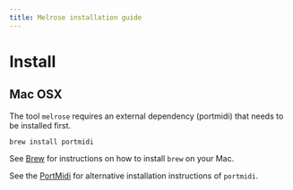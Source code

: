 ```yaml
---
title: Melrose installation guide
---
```


# Install

## Mac OSX

The tool `melrose` requires an external dependency (portmidi) that needs to be installed first.

    brew install portmidi

See [Brew](https://brew.sh/) for instructions on how to install `brew` on your Mac.

See the [PortMidi](https://sourceforge.net/p/portmedia/wiki/portmidi/) for alternative installation instructions of `portmidi`.